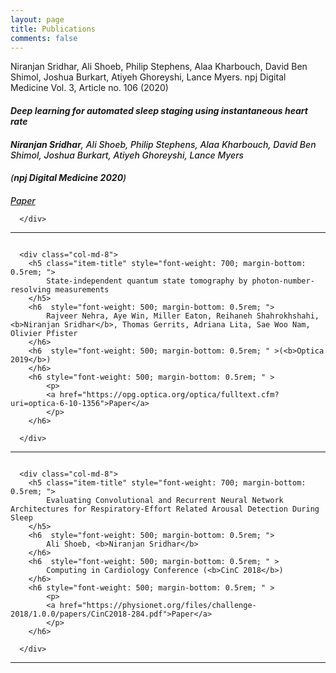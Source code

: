```yaml
---
layout: page
title: Publications
comments: false
---
```


<div class="row pub-item-row">
      <div class="col-md-4">
        <img src="assets/images/stages.png" class="img-responsive center-block img-rounded" alt="" style="max-height:300px">
      </div>
Niranjan Sridhar, Ali Shoeb, Philip Stephens, Alaa Kharbouch, David Ben Shimol, Joshua Burkart, Atiyeh Ghoreyshi, Lance Myers. npj Digital Medicine Vol. 3, Article no. 106 (2020)
      <div class="col-md-8">
        <h5 class="item-title" style="font-weight: 700; margin-bottom: 0.5rem; ">
            Deep learning for automated sleep staging using instantaneous heart rate
        </h5>
        <h6  style="font-weight: 500; margin-bottom: 0.5rem; ">
            <b>Niranjan Sridhar</b>, Ali Shoeb, Philip Stephens, Alaa Kharbouch, David Ben Shimol, Joshua Burkart, Atiyeh Ghoreyshi, Lance Myers
        </h6>
        <h6  style="font-weight: 500; margin-bottom: 0.5rem; " >
         (<b>npj Digital Medicine 2020</b>)
        </h6>
        <h6 style="font-weight: 500; margin-bottom: 0.5rem; " >
            <p>
            <a href="https://www.nature.com/articles/s41746-020-0291-x">Paper</a>
            </p>
        </h6>
        
      </div>
</div>

---

<div class="row pub-item-row">
      <div class="col-md-4">
        <img src="assets/images/photon1.png" class="img-responsive center-block img-rounded" alt="" style="max-height:300px">
      </div>

      <div class="col-md-8">
        <h5 class="item-title" style="font-weight: 700; margin-bottom: 0.5rem; ">
            State-independent quantum state tomography by photon-number-resolving measurements
        </h5>
        <h6  style="font-weight: 500; margin-bottom: 0.5rem; ">
            Rajveer Nehra, Aye Win, Miller Eaton, Reihaneh Shahrokhshahi, <b>Niranjan Sridhar</b>, Thomas Gerrits, Adriana Lita, Sae Woo Nam, Olivier Pfister
        </h6>
        <h6  style="font-weight: 500; margin-bottom: 0.5rem; " >(<b>Optica 2019</b>)
        </h6>
        <h6 style="font-weight: 500; margin-bottom: 0.5rem; " >
            <p>
            <a href="https://opg.optica.org/optica/fulltext.cfm?uri=optica-6-10-1356">Paper</a>
            </p>
        </h6>
        
      </div>
</div>

---


<div class="row pub-item-row">
      <div class="col-md-4">
        <img src="assets/images/psg1.png" class="img-responsive center-block img-rounded" alt="" style="max-height:300px">
      </div>

      <div class="col-md-8">
        <h5 class="item-title" style="font-weight: 700; margin-bottom: 0.5rem; ">
            Evaluating Convolutional and Recurrent Neural Network Architectures for Respiratory-Effort Related Arousal Detection During Sleep
        </h5>
        <h6  style="font-weight: 500; margin-bottom: 0.5rem; ">
            Ali Shoeb, <b>Niranjan Sridhar</b>
        </h6>
        <h6  style="font-weight: 500; margin-bottom: 0.5rem; " >
            Computing in Cardiology Conference (<b>CinC 2018</b>)
        </h6>
        <h6 style="font-weight: 500; margin-bottom: 0.5rem; " >
            <p>
            <a href="https://physionet.org/files/challenge-2018/1.0.0/papers/CinC2018-284.pdf">Paper</a>
            </p>
        </h6>
        
      </div>
</div>

---
